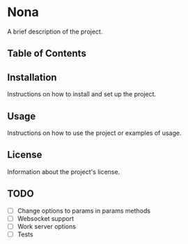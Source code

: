 # Nona

A brief description of the project.

## Table of Contents

## Installation

Instructions on how to install and set up the project.

## Usage

Instructions on how to use the project or examples of usage.

## License

Information about the project's license.

## TODO

- [ ] Change options to params in params methods
- [ ] Websocket support
- [ ] Work server options
- [ ] Tests
